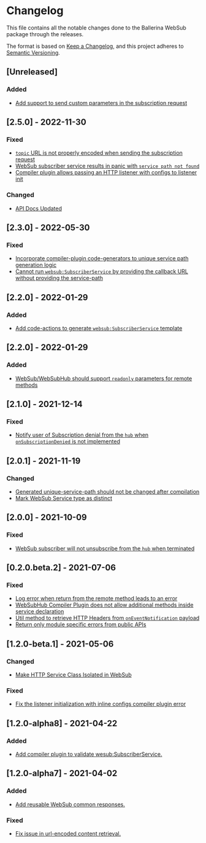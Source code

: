 # Changelog
This file contains all the notable changes done to the Ballerina WebSub package through the releases.

The format is based on [Keep a Changelog](https://keepachangelog.com/en/1.0.0/),
and this project adheres to [Semantic Versioning](https://semver.org/spec/v2.0.0.html).

## [Unreleased]

### Added
- [Add support to send custom parameters in the subscription request](https://github.com/ballerina-platform/ballerina-standard-library/issues/4795)

## [2.5.0] - 2022-11-30

### Fixed
- [`topic` URL is not properly encoded when sending the subscription request](https://github.com/ballerina-platform/ballerina-standard-library/issues/2941)
- [WebSub subscriber service results in panic with `service path not found`](https://github.com/ballerina-platform/ballerina-standard-library/issues/2882)
- [Compiler plugin allows passing an HTTP listener with configs to listener init](https://github.com/ballerina-platform/ballerina-standard-library/issues/2782)

### Changed
- [API Docs Updated](https://github.com/ballerina-platform/ballerina-standard-library/issues/3463)

## [2.3.0] - 2022-05-30

### Fixed
- [Incorporate compiler-plugin code-generators to unique service path generation logic](https://github.com/ballerina-platform/ballerina-standard-library/issues/2487)
- [Cannot run `websub:SubscriberService` by providing the callback URL without providing the service-path](https://github.com/ballerina-platform/ballerina-standard-library/issues/2932)

## [2.2.0] - 2022-01-29

### Added
- [Add code-actions to generate `websub:SubscriberService` template](https://github.com/ballerina-platform/ballerina-standard-library/issues/2594)

## [2.2.0] - 2022-01-29

### Added
- [WebSub/WebSubHub should support `readonly` parameters for remote methods](https://github.com/ballerina-platform/ballerina-standard-library/issues/2604)

## [2.1.0] - 2021-12-14

### Fixed
- [Notify user of Subscription denial from the `hub` when `onSubscriptionDenied` is not implemented](https://github.com/ballerina-platform/ballerina-standard-library/issues/2448)  

## [2.0.1] - 2021-11-19

### Changed
- [Generated unique-service-path should not be changed after compilation](https://github.com/ballerina-platform/ballerina-standard-library/issues/1813)
- [Mark WebSub Service type as distinct](https://github.com/ballerina-platform/ballerina-standard-library/issues/2398)

## [2.0.0] - 2021-10-09

### Fixed
- [WebSub subscriber will not unsubscribe from the `hub` when terminated](https://github.com/ballerina-platform/ballerina-standard-library/issues/1843)

## [0.2.0.beta.2]  - 2021-07-06

### Fixed
- [Log error when return from the remote method leads to an error](https://github.com/ballerina-platform/ballerina-standard-library/issues/1450)
- [WebSubHub Compiler Plugin does not allow additional methods inside service declaration](https://github.com/ballerina-platform/ballerina-standard-library/issues/1417)
- [Util method to retrieve HTTP Headers from `onEventNotification` payload](https://github.com/ballerina-platform/ballerina-standard-library/issues/1484)
- [Return only module specific errors from public APIs](https://github.com/ballerina-platform/ballerina-standard-library/issues/1487)

## [1.2.0-beta.1] - 2021-05-06

### Changed
- [Make HTTP Service Class Isolated in WebSub](https://github.com/ballerina-platform/ballerina-standard-library/issues/1389)

### Fixed
- [Fix the listener initialization with inline configs compiler plugin error](https://github.com/ballerina-platform/ballerina-standard-library/issues/1304)

## [1.2.0-alpha8] - 2021-04-22
### Added
- [Add compiler plugin to validate wesub:SubscriberService.](https://github.com/ballerina-platform/ballerina-standard-library/issues/1099)

## [1.2.0-alpha7] - 2021-04-02
### Added
- [Add reusable WebSub common responses.](https://github.com/ballerina-platform/ballerina-standard-library/issues/1183)

### Fixed
- [Fix issue in url-encoded content retrieval.](https://github.com/ballerina-platform/ballerina-standard-library/issues/1106)
